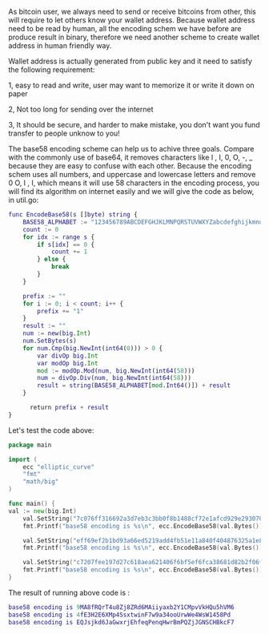 As bitcoin user, we always need to send or receive bitcoins from other, this will require to let others know your wallet address. Because wallet address need to be read by human, all the encoding schem
we have before are produce result in binary, therefore we need another scheme to create wallet address in human friendly way.

Wallet address is actually generated from public key and it need to satisfy the following requirement:

1, easy to read and write, user may want to memorize it or write it down on paper

2, Not too long for sending over the internet

3, It should be secure, and harder to make mistake, you don't want you fund transfer to people unknow to you!

The base58 encoding scheme can help us to achive three goals. Compare with the commonly use of base64, it removes characters like l , I, 0, O, -, _ because they are easy to confuse with each other.
Because the encoding schem uses all numbers, and uppercase and lowercase letters and remove 0 O, l , I, which means it will use 58 characters in the encoding process, you will find its algorithm on
internet easily and we will give the code as below, in util.go:
```g
func EncodeBase58(s []byte) string {
	BASE58_ALPHABET := "123456789ABCDEFGHJKLMNPQRSTUVWXYZabcdefghijkmnopqrstuvwxyz"
	count := 0
	for idx := range s {
		if s[idx] == 0 {
			count += 1
		} else {
			break
		}
	}

	prefix := ""
	for i := 0; i < count; i++ {
		prefix += "1"
	}
	result := ""
	num := new(big.Int)
	num.SetBytes(s)
	for num.Cmp(big.NewInt(int64(0))) > 0 {
		var divOp big.Int
		var modOp big.Int
		mod := modOp.Mod(num, big.NewInt(int64(58)))
		num = divOp.Div(num, big.NewInt(int64(58)))
		result = string(BASE58_ALPHABET[mod.Int64()]) + result
	}

      return prefix + result
}
```
Let's test the code above:
```go
package main

import (
	ecc "elliptic_curve"
	"fmt"
	"math/big"
)

func main() {
val := new(big.Int)
	val.SetString("7c076ff316692a3d7eb3c3bb0f8b1488cf72e1afcd929e29307032997a838a3d", 16)
	fmt.Printf("base58 encoding is %s\n", ecc.EncodeBase58(val.Bytes()))

	val.SetString("eff69ef2b1bd93a66ed5219add4fb51e11a840f404876325a1e8ffe0529a2c", 16)
	fmt.Printf("base58 encoding is %s\n", ecc.EncodeBase58(val.Bytes()))

	val.SetString("c7207fee197d27c618aea621406f6bf5ef6fca38681d82b2f06fddbdce6feab6", 16)
	fmt.Printf("base58 encoding is %s\n", ecc.EncodeBase58(val.Bytes()))
}
```
The result of running above code is :
```g
base58 encoding is 9MA8fRQrT4u8Zj8ZRd6MAiiyaxb2Y1CMpvVkHQu5hVM6
base58 encoding is 4fE3H2E6XMp4SsxtwinF7w9a34ooUrwWe4WsW1458Pd
base58 encoding is EQJsjkd6JaGwxrjEhfeqPenqHwrBmPQZjJGNSCHBkcF7
```
